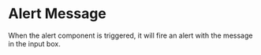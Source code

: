 # Alert Message

When the alert component is triggered, it will fire an alert with the message in the input box.